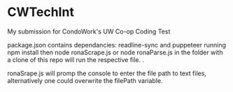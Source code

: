 # CWTechInt
My submission for CondoWork's UW Co-op Coding Test

package.json contains dependancies: readline-sync and puppeteer
running
  npm install
 then
  node ronaScrape.js
 or
  node ronaParse.js 
 in the folder with a clone of this repo will run the respective file. . 

ronaSrape.js will promp the console to enter the file path to text files, alternatively
one could overwrite the filePath variable.
